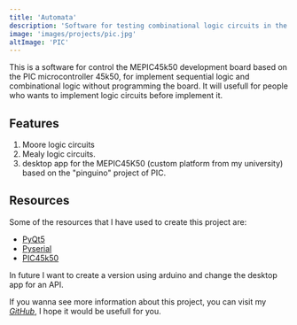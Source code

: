 ```yaml
---
title: 'Automata'
description: 'Software for testing combinational logic circuits in the MEPIC45k50 development board '
image: 'images/projects/pic.jpg'
altImage: 'PIC'
---
```


This is a software for control the MEPIC45k50 development board based on the 
PIC microcontroller 45k50, for implement sequential logic and combinational 
logic without programming the board. It will usefull for people who wants to 
implement logic circuits before implement it.

## Features 

1. Moore logic circuits
2. Mealy logic circuits.
3. desktop app for the  MEPIC45K50 (custom platform from my university) based on 
the "pinguino" project of PIC.

## Resources

Some of the resources that I have used to create this project are:

* [PyQt5](https://pypi.org/project/PyQt5/)
* [Pyserial](https://pyserial.readthedocs.io/en/latest/pyserial.html)
* [PIC45k50](https://www.microchip.com/en-us/product/PIC18F45K50)

In future I want to create a version using arduino and change the desktop app
for an API.

If you wanna see more information about this project, you can visit my 
[*GitHub*](https://github.com/Alexfm101/automata), I hope it would be usefull 
for you.